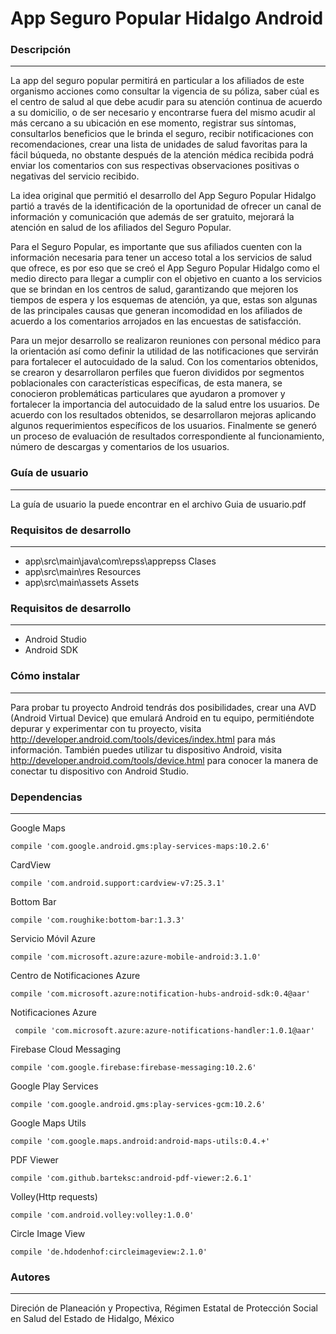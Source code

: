 # App Seguro Popular Hidalgo Android
### Descripción
---
La app del seguro popular permitirá en particular a los afiliados de este organismo acciones como consultar la vigencia de su póliza, saber cúal es el centro de salud al que debe acudir para su atención continua de acuerdo a su domicilio, o de ser necesario y encontrarse fuera del mismo acudir al más cercano a su ubicación en ese momento, registrar sus síntomas, consultarlos beneficios que le brinda el seguro, recibir notificaciones con recomendaciones, crear una lista de unidades de salud favoritas para la fácil búqueda, no obstante después de la atención médica recibida podrá enviar los comentarios con sus respectivas observaciones positivas o negativas del servicio recibido.

La idea original que permitió el desarrollo del App Seguro Popular Hidalgo partió a través de la identificación de la oportunidad de ofrecer un canal de información y comunicación que además de ser gratuito,  mejorará la atención en salud de los afiliados del Seguro Popular. 

Para el Seguro Popular, es importante que sus afiliados cuenten con la información necesaria para tener un acceso total a los servicios de salud que ofrece, es por eso que se creó el App Seguro Popular Hidalgo como el medio directo para llegar a cumplir con el objetivo en cuanto a los servicios que se brindan en los centros de salud, garantizando que mejoren los tiempos de espera y los esquemas de atención, ya que, estas son algunas de las principales causas que generan incomodidad en los afiliados de acuerdo a los comentarios arrojados en las encuestas de satisfacción.

Para un mejor desarrollo se realizaron reuniones con personal médico para la orientación así como definir la utilidad de las notificaciones que servirán para fortalecer el autocuidado de la salud. Con los comentarios obtenidos, se crearon y desarrollaron perfiles que fueron divididos por segmentos poblacionales con características específicas, de esta manera, se conocieron problemáticas particulares que ayudaron a promover y fortalecer la importancia del autocuidado de la salud entre los usuarios. De acuerdo con los resultados obtenidos, se desarrollaron mejoras aplicando algunos requerimientos específicos de los usuarios. Finalmente se generó un proceso de evaluación de resultados correspondiente al funcionamiento, número de descargas y comentarios de los usuarios.

### Guía de usuario
---
La guía de usuario la puede encontrar en el archivo Guia de usuario.pdf

### Requisitos de desarrollo
---
* app\src\main\java\com\repss\apprepss Clases
* app\src\main\res Resources
* app\src\main\assets Assets

### Requisitos de desarrollo
---
* Android Studio
* Android SDK

### Cómo instalar
---
Para probar tu proyecto Android tendrás dos posibilidades, crear una AVD (Android Virtual Device) que emulará Android en tu equipo, permitiéndote depurar y experimentar con tu proyecto, visita http://developer.android.com/tools/devices/index.html para más información. También puedes utilizar tu dispositivo Android, visita http://developer.android.com/tools/device.html para conocer la manera de conectar tu dispositivo con Android Studio.

### Dependencias
---
Google Maps
~~~
compile 'com.google.android.gms:play-services-maps:10.2.6'
~~~

CardView
~~~
compile 'com.android.support:cardview-v7:25.3.1'
~~~

Bottom Bar
~~~
compile 'com.roughike:bottom-bar:1.3.3'
~~~

Servicio Móvil Azure
~~~
compile 'com.microsoft.azure:azure-mobile-android:3.1.0'
~~~

Centro de Notificaciones Azure
~~~
compile 'com.microsoft.azure:notification-hubs-android-sdk:0.4@aar'
~~~

Notificaciones Azure
~~~
 compile 'com.microsoft.azure:azure-notifications-handler:1.0.1@aar'
~~~

Firebase Cloud  Messaging
~~~
compile 'com.google.firebase:firebase-messaging:10.2.6'
~~~

Google Play Services
~~~
compile 'com.google.android.gms:play-services-gcm:10.2.6'
~~~

Google Maps Utils
~~~
compile 'com.google.maps.android:android-maps-utils:0.4.+'
~~~

PDF Viewer
~~~
compile 'com.github.barteksc:android-pdf-viewer:2.6.1'
~~~

Volley(Http requests)
~~~
compile 'com.android.volley:volley:1.0.0'
~~~

Circle Image View
~~~
compile 'de.hdodenhof:circleimageview:2.1.0'
~~~

### Autores
---
Direción de Planeación y Propectiva, Régimen Estatal de Protección Social en Salud del Estado de Hidalgo, México
